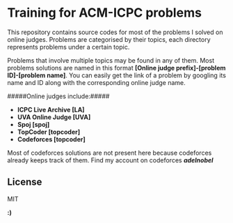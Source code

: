 Training for ACM-ICPC problems  
=========   


This repository contains source codes for most of the problems I solved on online judges. 
Problems are categorised by their topics, each directory represents problems under a certain topic. 

Problems that involve multiple topics may be found in any of them. Most problems solutions are named in this format **[Online judge prefix]-[problem ID]-[problem name]**. You can easily get the link of a problem by googling its name and ID along with the corresponding online judge name.

#####Online judges include:#####

* **ICPC Live Archive [LA]**
* **UVA Online Judge [UVA]**
* **Spoj [spoj]**
* **TopCoder [topcoder]**
* **Codeforces [topcoder]**

Most of codeforces solutions are not present here because codeforces already keeps track of them. Find my account on codeforces ***adelnobel***


License
----

MIT

**:)**
